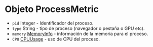 # Objeto ProcessMetric

* `pid` Integer - Identificador del proceso.
* `type` String - tipo de proceso (navegador o pestaña o GPU etc).
* `memory` [MemoryInfo](memory-info.md) - información de la memoria para el proceso.
* `CPU` [CPUUsage](cpu-usage.md) - uso de CPU del proceso.